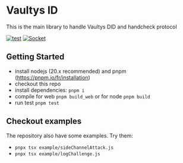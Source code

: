 # Vaultys ID
This is the main library to handle Vaultys DID and handcheck protocol

[![test](https://github.com/vaultys/vaultysid/actions/workflows/test.yml/badge.svg)](https://github.com/vaultys/vaultysid/actions/workflows/test.yml)
[![Socket](https://socket.dev/api/badge/npm/package/@vaultys/id/2.4.4)](https://socket.dev/npm/package/@vaultys/id/overview/2.4.4)

## Getting Started
- install nodejs (20.x recommended) and pnpm (https://pnpm.io/fr/installation)
- checkout this repo
- install dependencies: `pnpm i`
- compile for web `pnpm build_web` or for node `pnpm build`
- run test `pnpm test`

## Checkout examples
The repository also have some examples. Try them:
- `pnpx tsx example/sideChannelAttack.js`
- `pnpx tsx example/logChallenge.js`

